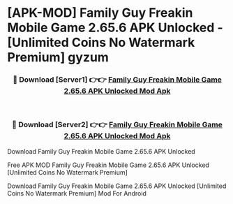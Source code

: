 # [APK-MOD] Family Guy Freakin Mobile Game 2.65.6 APK Unlocked - [Unlimited Coins No Watermark Premium] gyzum



<div align="center">
<h3>🔴 Download [Server1] 👉👉 <a href="https://momento.my/?title=Family_Guy_Freakin_Mobile_Game_2.65.6_APK_Unlocked">Family Guy Freakin Mobile Game 2.65.6 APK Unlocked Mod Apk</a></h3><br>

<h3>🔴 Download [Server2] 👉👉 <a href="https://momento.my/?title=Family_Guy_Freakin_Mobile_Game_2.65.6_APK_Unlocked">Family Guy Freakin Mobile Game 2.65.6 APK Unlocked Mod Apk</a></h3>
</div>



Download Family Guy Freakin Mobile Game 2.65.6 APK Unlocked 

Free APK MOD Family Guy Freakin Mobile Game 2.65.6 APK Unlocked [Unlimited Coins No Watermark Premium]

Download Family Guy Freakin Mobile Game 2.65.6 APK Unlocked [Unlimited Coins No Watermark Premium] Mod For Android
